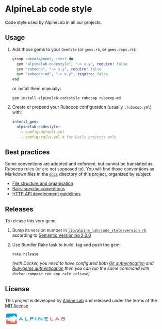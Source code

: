 # AlpineLab code style

Code style used by AlpineLab in all our projects.

## Usage

1. Add those gems to your `Gemfile` (or `gems.rb`, or `gems.deps.rb`):

    ```ruby
    group :development, :test do
      gem "alpinelab-codestyle", "~> x.y", require: false
      gem "rubocop", "~> x.y", require: false
      gem "rubocop-md", "~> x.y", require: false
    end
    ```

    or install them manually:

    ```shell
    gem install alpinelab-codestyle rubocop rubocop-md
    ```

2. Create or prepend your Rubocop configuration (usually `.rubocop.yml`) with:

    ```yaml
    inherit_gem:
      alpinelab-codestyle:
        - config/default.yml
        - config/rails.yml # for Rails projects only
    ```

## Best practices

Some conventions are adopted and enforced, but cannot be translated as Rubocop
rules (or are not supposed to). You will find those conventions as Markdown
files in the [`docs`](docs) directory of this project, organized by subject:

* [File structure and organisation](docs/files.md)
* [Rails-specific conventions](docs/rails.md)
* [HTTP API development guidelines](docs/http-api.md)

## Releases

To release this very gem:

1. Bump its version number in
[`lib/alpine_lab/code_style/version.rb`](lib/alpine_lab/code_style/version.rb)
according to [Semantic Versioning 2.0.0](https://semver.org/spec/v2.0.0.html)

2. Use Bundler Rake task to build, tag and push the gem:

    ```shell
    rake release
    ```

    _(with Docker, you need to have configured both
    [Git authentication](https://github.com/alpinelab/docker-ruby-dev/blob/latest/RECIPES.md#git-authentication)
    and [Rubygems authentication](https://github.com/alpinelab/docker-ruby-dev/blob/latest/RECIPES.md#rubygems-authentication)
    then you can run the same command with `docker-compose run app rake release`)_

## License

This project is developed by [Alpine Lab](https://www.alpine-lab.com) and released under the terms of the [MIT license](LICENSE.md).

<a href="https://www.alpine-lab.com"><img src=".github/alpinelab-logo.png" width="40%" /></a>
